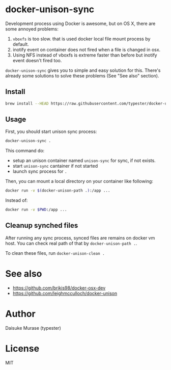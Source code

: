 # docker-unison-sync

Development process using Docker is awesome, but on OS X, there are some annoyed problems:

1. `vboxfs` is too slow. that is used docker local file mount process by default.
2. inotify event on container does not fired when a file is changed in osx.
3. Using NFS instead of vboxfs is extreme faster than before but inotify event doesn't fired too.

`docker-unison-sync` gives you to simple and easy solution for this.
There's already some solutions to solve these problems (See "See also" section).

## Install

```sh
brew install --HEAD https://raw.githubusercontent.com/typester/docker-unison-sync/master/docker-unison-sync.rb
```

## Usage

First, you should start unison sync process:

```sh
docker-unison-sync .
```

This command do:

- setup an unison container named `unison-sync` for sync, if not exists.
- start `unison-sync` cantainer if not started
- launch sync process for `.`

Then, you can mount a local directory on your container like following:

```sh
docker run -v $(docker-unison-path .):/app ...
```

Instead of:

```sh
docker run -v $PWD:/app ...
```

## Cleanup synched files

After running any sync process, synced files are remains on docker vm host. You can check real path of that by `docker-unison-path .`.

To clean these files, run `docker-unison-clean .`


# See also

- https://github.com/brikis98/docker-osx-dev
- https://github.com/leighmcculloch/docker-unison

# Author

Daisuke Murase (typester)

# License

MIT

